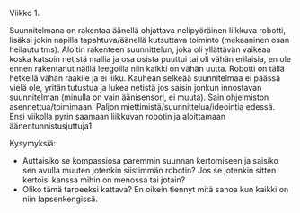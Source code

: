 Viikko 1.

Suunnitelmana on rakentaa äänellä ohjattava nelipyöräinen liikkuva robotti, lisäksi jokin napilla tapahtuva/äänellä kutsuttava toiminto (mekaaninen osan heilautu tms). Aloitin rakenteen suunnittelun, joka oli yllättävän vaikeaa koska katsoin netistä mallia ja osa osista puuttui tai oli vähän erilaisia, en ole ennen rakentanut näillä leegoilla niin kaikki on vähän uutta. Robotti on tällä hetkellä vähän raakile ja ei liiku. Kauhean selkeää suunnitelmaa ei päässä vielä ole, yritän tutustua ja lukea netistä jos saisin jonkun innostavan suunnitelman (minulla on vain äänisensori, ei muuta). Sain ohjelmiston asennettua/toimimaan. Paljon miettimistä/suunnittelua/ideointia edessä. Ensi viikolla pyrin saamaan liikkuvan robotin ja aloittamaan äänentunnistusjuttuja1

Kysymyksiä:

- Auttaisiko se kompassiosa paremmin suunnan kertomiseen ja saisiko sen avulla muuten jotenkin siistimmän robotin? Jos se jotenkin sitten kertoisi kanssa mihin on menossa tai jotain?
- Oliko tämä tarpeeksi kattava? En oikein tiennyt mitä sanoa kun kaikki on niin lapsenkengissä.

